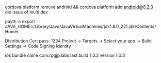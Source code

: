 cordova platform remove android && cordova platform add android@6.2.3 did issue of multi dex


payth is 
export JAVA_HOME=/Library/Java/JavaVirtualMachines/jdk1.8.0_221.jdk/Contents/Home\

Distribution Cert pass: 1234
Project -> Targets -> Select your app -> Build Settings -> Code Signing Identity

ios bundle name
com.rpgjp.labs
last build 1.0.3 version 1.0.3
